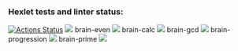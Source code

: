### Hexlet tests and linter status:
[![Actions Status](https://github.com/teregiray/backend-project-44/workflows/hexlet-check/badge.svg)](https://github.com/teregiray/backend-project-44/actions)
<a href="https://codeclimate.com/github/teregiray/backend-project-44/maintainability"><img src="https://api.codeclimate.com/v1/badges/28b76187be54aad05269/maintainability" /></a>
brain-even
<a href="https://asciinema.org/a/Ykad9S9Zxp0QPuFv1gpSKA24S" target="_blank"><img src="https://asciinema.org/a/Ykad9S9Zxp0QPuFv1gpSKA24S.svg" /></a>
brain-calc
<a href="https://asciinema.org/a/sMzgjVFFkgt3bUgyFWMBdxVkt" target="_blank"><img src="https://asciinema.org/a/sMzgjVFFkgt3bUgyFWMBdxVkt.svg" /></a>
brain-gcd
<a href="https://asciinema.org/a/eXn15bIzYVV5PT14tKvqRATmC" target="_blank"><img src="https://asciinema.org/a/eXn15bIzYVV5PT14tKvqRATmC.svg" /></a>
brain-progression
<a href="https://asciinema.org/a/8Y71xf3j8a8doOeGXlbxsOKBO" target="_blank"><img src="https://asciinema.org/a/8Y71xf3j8a8doOeGXlbxsOKBO.svg" /></a>
brain-prime
<a href="https://asciinema.org/a/avR6C86HD3gwv3Pu5Mfrb5AP7" target="_blank"><img src="https://asciinema.org/a/avR6C86HD3gwv3Pu5Mfrb5AP7.svg" /></a>
